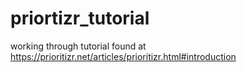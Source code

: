 # priortizr_tutorial
working through tutorial found at https://prioritizr.net/articles/prioritizr.html#introduction
